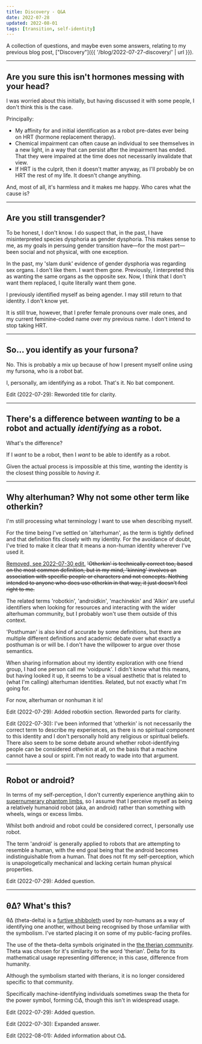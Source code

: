 ```yaml
---
title: Discovery - Q&A
date: 2022-07-28
updated: 2022-08-01
tags: [transition, self-identity]
---
```


A collection of questions, and maybe even some answers, relating to my previous blog post, ["Discovery"]({{ '/blog/2022-07-27-discovery/' | url }}).

---

## Are you sure this isn't hormones messing with your head?

I was worried about this initially, but having discussed it with some people, I don't think this is the case.

Principally:

- My affinity for and initial identification as a robot pre-dates ever being on HRT (hormone replacement therapy).
- Chemical impairment can often cause an individual to see themselves in a new light, in a way that can persist after the impairment has ended. That they were impaired at the time does not necessarily invalidate that view.
- If HRT is the culprit, then it doesn't matter anyway, as I'll probably be on HRT the rest of my life. It doesn't change anything.

And, most of all, it's harmless and it makes me happy. Who cares what the cause is?

---

## Are you still transgender?

To be honest, I don't know. I do suspect that, in the past, I have misinterpreted species dysphoria as gender dysphoria. This makes sense to me, as my goals in persuing gender transition have—for the most part—been social and not physical, with one exception.

In the past, my 'slam dunk' evidence of gender dysphoria was regarding sex organs. I don't like them. I want them gone. Previously, I interpreted this as wanting the same organs as the opposite sex. Now, I think that I don't want them replaced, I quite literally want them gone.

I previously identified myself as being agender. I may still return to that identity. I don't know yet.

It is still true, however, that I prefer female pronouns over male ones, and my current feminine-coded name over my previous name. I don't intend to stop taking HRT.

---

## So&hellip; you identify as your fursona?

No. This is probably a mix up because of how I present myself online using my fursona, who is a robot bat.

I, personally, am identifying as a robot. That's it. No bat component.

Edit (2022-07-29): Reworded title for clarity.

---

## There's a difference between _wanting_ to be a robot and actually _identifying_ as a robot.

What's the difference?

If I _want_ to be a robot, then I _want_ to be able to identify as a robot.

Given the actual process is impossible at this time, _wanting_ the identity is the closest thing possible to _having it_.

---

## Why alterhuman? Why not some other term like otherkin?

I'm still processing what terminology I want to use when describing myself.

For the time being I've settled on 'alterhuman', as the term is tightly defined and that definition fits closely with my identity. For the avoidance of doubt, I've tried to make it clear that it means a non-human identity wherever I've used it.

<ins datetime="2022-07-30">Removed, see 2022-07-30 edit.</ins> <del datetime="2022-07-30">'Otherkin' is technically correct too, based on the most common definition, but in my mind, 'kinning' involves an association with specific people or characters and not concepts. Nothing intended to anyone who does use otherkin in that way, it just doesn't feel right to me.</del>

The related terms 'robotkin', 'androidkin', 'machinekin' and 'AIkin' are useful identifiers when looking for resources and interacting with the wider alterhuman community, but I probably won't use them outside of this context.

'Posthuman' is also kind of accurate by some definitions, but there are multiple different definitions and academic debate over what exactly a posthuman is or will be. I don't have the willpower to argue over those semantics.

When sharing information about my identity exploration with one friend group, I had one person call me 'voidpunk'. I didn't know what this means, but having looked it up, it seems to be a visual aesthetic that is related to (what I'm calling) alterhuman identities. Related, but not exactly what I'm going for.

For now, alterhuman or nonhuman it is!

Edit (2022-07-29): Added robotkin section. Reworded parts for clarity.

Edit (2022-07-30): I've been informed that 'otherkin' is not necessarily the correct term to describe my experiences, as there is no spiritual component to this identity and I don't personally hold any religious or spiritual beliefs. There also seem to be some debate around whether robot-identifying people can be considered otherkin at all, on the basis that a machine cannot have a soul or spirit. I'm not ready to wade into that argument.

---

## Robot or android?

In terms of my self-perception, I don't currently experience anything akin to [supernumerary phantom limbs](https://en.wikipedia.org/wiki/Supernumerary_phantom_limb), so I assume that I perceive myself as being a relatively humanoid robot (aka, an android) rather than something with wheels, wings or excess limbs.

Whilst both android and robot could be considered correct, I personally use robot.

The term 'android' is generally applied to robots that are attempting to resemble a human, with the end goal being that the android becomes indistinguishable from a human. That does not fit my self-perception, which is unapologetically mechanical and lacking certain human physical properties.

Edit (2022-07-29): Added question.

---

## θΔ? What's this?

θΔ (theta-delta) is a [furtive shibboleth](https://en.wikipedia.org/wiki/Shibboleth#Furtive_shibboleths) used by non-humans as a way of identifying one another, without being recognised by those unfamiliar with the symbolism. I've started placing it on some of my public-facing profiles.

The use of the theta-delta symbols originated in the [the therian community](https://en.wikipedia.org/wiki/Therianthropy#Modern_therianthropy). Theta was chosen for it's similarity to the word 'therian'. Delta for its mathematical usage representing difference; in this case, difference from humanity.

Although the symbolism started with therians, it is no longer considered specific to that community.

Specifically machine-identifying individuals sometimes swap the theta for the power symbol, forming ⏻Δ, though this isn't in widespread usage.

Edit (2022-07-29): Added question.

Edit (2022-07-30): Expanded answer.

Edit (2022-08-01): Added information about ⏻Δ.
